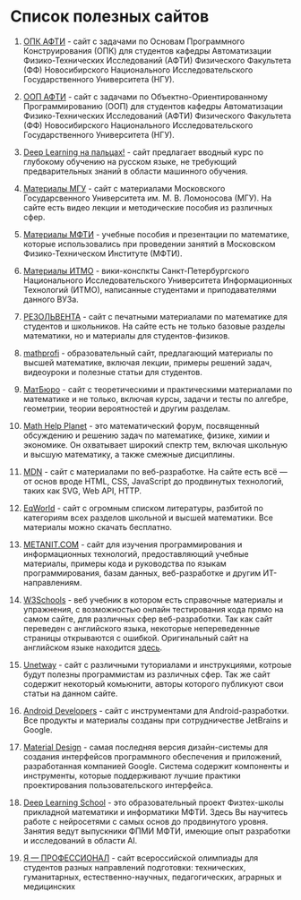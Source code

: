 # Список полезных сайтов

1. [ОПК АФТИ](https://opk.afti.ru/) - cайт с задачами по Основам Программного Конструирования (ОПК)
   для студентов кафедры Автоматизации Физико-Технических Исследований (АФТИ) Физического Факультета
   (ФФ) Новосибирского Национального Исследовательского Государственного Университета (НГУ).

2. [ООП АФТИ](https://oop.afti.ru/) - cайт с задачами по Объектно-Ориентированному Программированию
   (ООП) для студентов кафедры Автоматизации Физико-Технических Исследований (АФТИ) Физического
   Факультета (ФФ) Новосибирского Национального Исследовательского Государственного Университета
   (НГУ).

3. [Deep Learning на пальцах!](https://dlcourse.ai/) - сайт предлагает вводный курс по глубокому
   обучению на русском языке, не требующий предварительных знаний в области машинного обучения.

4. [Материалы МГУ](https://teach-in.ru/) - сайт с материалами Московского Государсвенного Университета
   им. М. В. Ломоносова (МГУ). На сайте есть видео лекции и методические пособия из различных сфер.

5. [Материалы МФТИ](https://resolventa.ru/uchebnie-posobiya-dlya-studentov/mfti-math-distant) - учебные
   пособия и презентации по математике, которые использовались при проведении занятий в Московском
   Физико-Техническом Институте (МФТИ).

6. [Материалы ИТМО](https://neerc.ifmo.ru/wiki/) - вики-конспкты Санкт-Петербургского Национального
   Исследовательского Университета Информационных Технологий (ИТМО), написанные студентами и
   приподавателями данного ВУЗа.

7. [РЕЗОЛЬВЕНТА](https://resolventa.ru/) - сайт с печатными материалами по математике для студентов и
   школьников. На сайте есть не только базовые разделы математики, но и материалы для студентов-физиков.

8. [mathprofi](http://mathprofi.ru/) - образовательный сайт, предлагающий материалы по высшей математике,
   включая лекции, примеры решений задач, видеоуроки и полезные статьи для студентов.

9. [МатБюро](https://www.matburo.ru/) - сайт с теоретическими и практическими материалами по математике
   и не только, включая курсы, задачи и тесты по алгебре, геометрии, теории вероятностей и другим
   разделам.

10. [Math Help Planet](https://mathhelpplanet.com/) - это математический форум, посвященный обсуждению
   и решению задач по математике, физике, химии и экономике. Он охватывает широкий спектр тем, включая
   школьную и высшую математику, а также смежные дисциплины.

11. [MDN](https://developer.mozilla.org/) - сайт с материалами по веб-разработке. На сайте есть всё — от
    основ вроде HTML, CSS, JavaScript до продвинутых технологий, таких как SVG, Web API, HTTP.

12. [EqWorld](https://eqworld.ipmnet.ru/) - сайт с огромным списком литературы, разбитой по категориям
    всех разделов школьной и высшей математики. Все материалы можно скачать бесплатно.

13. [METANIT.COM](https://metanit.com/) - сайт для изучения программирования и информационных технологий,
    предоставляющий учебные материалы, примеры кода и руководства по языкам программирования, базам
    данных, веб-разработке и другим ИТ-направлениям.

14. [W3Schools](https://www.schoolsw3.com/) - веб учебник в котором есть справочные материалы и упражнения,
    с возможностью онлайн тестирования кода прямо на самом сайте, для различных сфер веб-разработки. Так
    как сайт переведен с английского языка, некоторые непереведенные страницы открываются с ошибкой.
    Оригинальный сайт на английском языке находится [здесь](https://www.w3schools.com/).

15. [Unetway](https://unetway.com/) - сайт с различными туториалами и инструкциями, котроые будут полезны
    программистам из различных сфер. Так же сайт содержит некоторый комьюнити, авторы которого публикуют
    свои статьи на данном сайте.

16. [Android Developers](https://developer.android.com/) - сайт с инструментами для Android-разработки.
    Все продукты и материалы созданы при сотрудничестве JetBrains и Google.

17. [Material Design](https://m3.material.io/) - самая последняя версия дизайн-системы для создания
    интерфейсов программного обеспечения и приложений, разработанная компанией Google. Система содержит
    компоненты и инструменты, которые поддерживают лучшие практики проектирования пользовательского
    интерфейса.

18. [Deep Learning School](https://dls.samcs.ru/) - это образовательный проект Физтех-школы прикладной
    математики и информатики МФТИ. Здесь Вы научитесь работе с нейросетями с самых основ до продвинутого
    уровня. Занятия ведут выпускники ФПМИ МФТИ, имеющие опыт разработки и исследований в области AI.

19. [Я — ПРОФЕССИОНАЛ](https://yandex.ru/profi/) - сайт всероссийской олимпиады для студентов разных
    направлений подготовки: технических, гуманитарных, естественно-научных, педагогических, аграрных и
    медицинских

